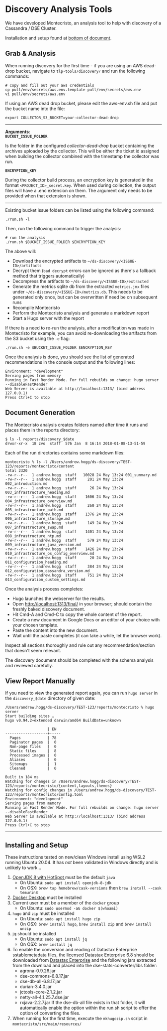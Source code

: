 # Discovery Analysis Tools

We have developed Montecristo, an analysis tool to help with discovery of a Cassandra / DSE Cluster.

Installation and setup found at [bottom of document](#InstallAndSetup).

## Grab & Analysis

When running discovery for the first time - if you are using an AWS dead-drop bucket, navigate to `tlp-tools/discovery/` and run the following commands:

    # copy and fill out your aws credentials
    cp pull/env/secrets/aws.env.template pull/env/secrets/aws.env
    vi pull/env/secrets/aws.env


If using an AWS dead drop bucket, please edit the aws-env.sh file and put the bucket name into the file:

    export COLLECTOR_S3_BUCKET=your-collector-dead-drop

---

**Arguments**:  
**`BUCKET_ISSUE_FOLDER`**

Is the folder in the configured _collector-dead-drop_ bucket containing the archives uploaded by the collector. This will be either the ticket id assigned when building the collector combined with the timestamp the collector was run.

**`ENCRYPTION_KEY`**

During the collector build process, an encryption key is generated in the format `<PROJECT_ID>_secret.key`. When used during collection, the output files will have a .enc extension on them. The argument only needs to be provided when that extension is shown.

---

Existing bucket issue folders can be listed using the following command:

    ./run.sh -l

Then, run the following command to trigger the analysis:

    # run the analysis
    ./run.sh $BUCKET_ISSUE_FOLDER $ENCRYPTION_KEY

The above will:  

- Download the encrypted artifacts to `~/ds-discovery/<ISSUE-ID>/artifacts`
- Decrypt them (`bad decrypt` errors can be ignored as there's a fallback method that triggers automatically)
- Decompress the artifacts to `~/ds-discovery/<ISSUE-ID>/extracted`
- Generate the metrics sqlite db from the extracted `metrics.jmx` files under `~/ds-discovery/<ISSUE-ID>/metrics.db`. This needs to be generated only once, but can be overwritten if need be on subsequent runs
- Recompile Montecristo
- Perform the Montecristo analysis and generate a markdown report
- Start a Hugo server with the report

If there is a need to re-run the analysis, after a modification was made in Montecristo for example, you can avoid re-downloading the artifacts from the S3 bucket using the `-e` flag:  

    ./run.sh -e $BUCKET_ISSUE_FOLDER $ENCRYPTION_KEY


Once the analysis is done, you should see the list of generated recommendations in the console output and the following lines:  

```
Environment: "development"
Serving pages from memory
Running in Fast Render Mode. For full rebuilds on change: hugo server --disableFastRender
Web Server is available at http://localhost:1313/ (bind address 127.0.0.1)
Press Ctrl+C to stop
```


## Document Generation

The Montecristo analysis creates folders named after time it runs and places them in the reports directory: 

```
$ ls -l reports/discovery_$date
drwxr-xr-x  18 zvo  staff  576 Jan  8 16:14 2018-01-08-13-51-59
```

Each of the run directories contains some markdown files:

```
montecristo % ls -l /Users/andrew.hogg/ds-discovery/TEST-123/reports/montecristo/content
total 2320
-rw-r--r--  1 andrew.hogg  staff   10028 24 May 13:24 001_summary.md
-rw-r--r--  1 andrew.hogg  staff     201 24 May 13:24 002_introduction.md
-rw-r--r--  1 andrew.hogg  staff      26 24 May 13:24 003_infrastructure_heading.md
-rw-r--r--  1 andrew.hogg  staff    1606 24 May 13:24 004_infrastructure_overview.md
-rw-r--r--  1 andrew.hogg  staff     260 24 May 13:24 005_infrastructure_path.md
-rw-r--r--  1 andrew.hogg  staff    1376 24 May 13:24 006_infrastructure_storage.md
-rw-r--r--  1 andrew.hogg  staff     149 24 May 13:24 007_infrastructure_swap.md
-rw-r--r--  1 andrew.hogg  staff    1401 24 May 13:24 008_infrastructure_ntp.md
-rw-r--r--  1 andrew.hogg  staff     579 24 May 13:24 009_infrastructure_java_version.md
-rw-r--r--  1 andrew.hogg  staff    1426 24 May 13:24 010_infrastructure_os_config_overview.md
-rw-r--r--  1 andrew.hogg  staff      20 24 May 13:24 011_configuration_heading.md
-rw-r--r--  1 andrew.hogg  staff     384 24 May 13:24 012_configuration_cassandra_version.md
-rw-r--r--  1 andrew.hogg  staff     751 24 May 13:24 013_configuration_custom_settings.md
```

Once the analysis process completes:
- Hugo launches the webserver for the results.
- Open [http://localhost:1313/final/](http://localhost:1313/final/) in your browser; should contain the freshly baked discovery document.
- Hit Cmd-A and Cmd-C to copy the whole content of the report.
- Create a new document in Google Docs or an editor of your choice with your chosen template.
- Paste the content into the new document.
- Wait until the paste completes (it can take a while, let the browser work).

Inspect all sections thoroughly and rule out any recommendation/section that doesn't seem relevant.

The discovery document should be completed with the schema analysis and reviewed carefully.

## View Report Manually

If you need to view the generated report again, you can run `hugo server` in the `discovery_$date` directory of given date:

```
/Users/andrew.hogg/ds-discovery/TEST-123/reports/montecristo % hugo server
Start building sites …
hugo v0.94.2+extended darwin/amd64 BuildDate=unknown

                   | EN
-------------------+-----
  Pages            | 78
  Paginator pages  |  0
  Non-page files   |  0
  Static files     |  8
  Processed images |  0
  Aliases          |  0
  Sitemaps         |  1
  Cleaned          |  0

Built in 184 ms
Watching for changes in /Users/andrew.hogg/ds-discovery/TEST-123/reports/montecristo/{content,layouts,themes}
Watching for config changes in /Users/andrew.hogg/ds-discovery/TEST-123/reports/montecristo/config.toml
Environment: "development"
Serving pages from memory
Running in Fast Render Mode. For full rebuilds on change: hugo server --disableFastRender
Web Server is available at http://localhost:1313/ (bind address 127.0.0.1)
Press Ctrl+C to stop
```

---
## <a name="InstallAndSetup"></a>Installing and Setup

These instructions tested on new/clean Windows install using WSL2 running Ubuntu 20.04. It has *not* been validated in Windows directly and is unlikely to work...

1. [OpenJDK 8 with HotSpot ](https://adoptium.net/releases.html?variant=openjdk8&jvmVariant=hotspot) must be the default `java`
    * On Ubuntu: `sudo apt install openjdk-8-jdk`
    * On OSX: `brew tap homebrew/cask-versions` then `brew install --cask temurin8`
2. [Docker Desktop](https://www.docker.com/products/docker-desktop) must be installed
3. Current user must be a member of the `docker` group
    * On Ubuntu: `sudo usermod -aG docker $(whoami)`
4. `hugo` and `zip` must be installed
    * On Ubuntu: `sudo apt install hugo zip`
    * On OSX: `brew install hugo`, `brew install zip` and `brew install unzip`
5. jq should be installed
   * On Ubuntu: `sudo apt install jq`
   * On OSX: `brew install jq`
6. To enable the conversion and reading of Datastax Enterprise sstablemetadata files, the licensed Datastax Enterprise 6.8 should be downloaded from [Datastax Enterprise](https://www.datastax.com/products/datastax-enterprise/download) and the following jars extracted from the download and placed into the dse-stats-converter/libs folder:
   * agrona-0.9.26.jar
   * dse-commons-6.8.17.jar
   * dse-db-all-6.8.17.jar
   * durian-3.4.0.jar
   * jctools-core-2.1.2.jar
   * netty-all-4.1.25.7.dse.jar
   * rxjava-2.2.7.jar
   If the dse-db-all file exists in that folder, it will automatically enable the option within the run.sh script to offer the option of converting the files.
7. When running for the first time, execute the `mkhugozip.sh` script in `montecristo/src/main/resources/`